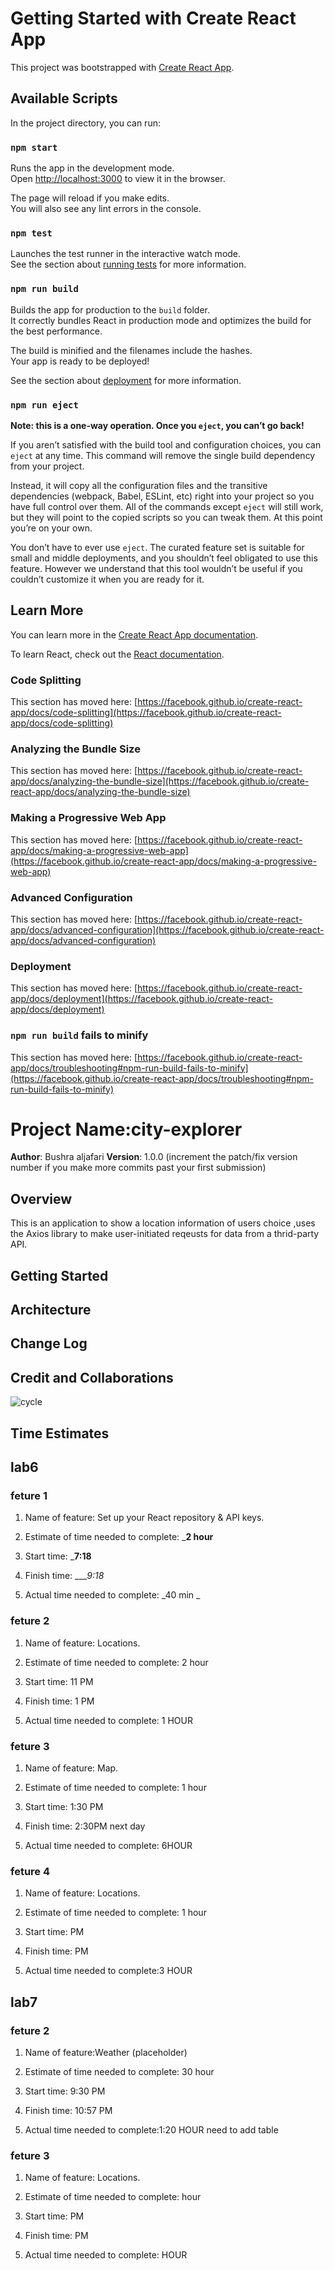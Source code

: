# Getting Started with Create React App

This project was bootstrapped with [Create React App](https://github.com/facebook/create-react-app).

## Available Scripts

In the project directory, you can run:

### `npm start`

Runs the app in the development mode.\
Open [http://localhost:3000](http://localhost:3000) to view it in the browser.

The page will reload if you make edits.\
You will also see any lint errors in the console.

### `npm test`

Launches the test runner in the interactive watch mode.\
See the section about [running tests](https://facebook.github.io/create-react-app/docs/running-tests) for more information.

### `npm run build`

Builds the app for production to the `build` folder.\
It correctly bundles React in production mode and optimizes the build for the best performance.

The build is minified and the filenames include the hashes.\
Your app is ready to be deployed!

See the section about [deployment](https://facebook.github.io/create-react-app/docs/deployment) for more information.

### `npm run eject`

**Note: this is a one-way operation. Once you `eject`, you can’t go back!**

If you aren’t satisfied with the build tool and configuration choices, you can `eject` at any time. This command will remove the single build dependency from your project.

Instead, it will copy all the configuration files and the transitive dependencies (webpack, Babel, ESLint, etc) right into your project so you have full control over them. All of the commands except `eject` will still work, but they will point to the copied scripts so you can tweak them. At this point you’re on your own.

You don’t have to ever use `eject`. The curated feature set is suitable for small and middle deployments, and you shouldn’t feel obligated to use this feature. However we understand that this tool wouldn’t be useful if you couldn’t customize it when you are ready for it.

## Learn More

You can learn more in the [Create React App documentation](https://facebook.github.io/create-react-app/docs/getting-started).

To learn React, check out the [React documentation](https://reactjs.org/).

### Code Splitting

This section has moved here: [https://facebook.github.io/create-react-app/docs/code-splitting](https://facebook.github.io/create-react-app/docs/code-splitting)

### Analyzing the Bundle Size

This section has moved here: [https://facebook.github.io/create-react-app/docs/analyzing-the-bundle-size](https://facebook.github.io/create-react-app/docs/analyzing-the-bundle-size)

### Making a Progressive Web App

This section has moved here: [https://facebook.github.io/create-react-app/docs/making-a-progressive-web-app](https://facebook.github.io/create-react-app/docs/making-a-progressive-web-app)

### Advanced Configuration

This section has moved here: [https://facebook.github.io/create-react-app/docs/advanced-configuration](https://facebook.github.io/create-react-app/docs/advanced-configuration)

### Deployment

This section has moved here: [https://facebook.github.io/create-react-app/docs/deployment](https://facebook.github.io/create-react-app/docs/deployment)

### `npm run build` fails to minify

This section has moved here: [https://facebook.github.io/create-react-app/docs/troubleshooting#npm-run-build-fails-to-minify](https://facebook.github.io/create-react-app/docs/troubleshooting#npm-run-build-fails-to-minify)


# Project Name:city-explorer

**Author**: Bushra aljafari
**Version**: 1.0.0 (increment the patch/fix version number if you make more commits past your first submission)

## Overview
This is an application to show a location information of users choice ,uses the Axios library to make user-initiated reqeusts for data from a thrid-party API.

## Getting Started
<!-- What are the steps that a user must take in order to build this app on their own machine and get it running? -->

## Architecture
<!-- Provide a detailed description of the application design. What technologies (languages, libraries, etc) you're using, and any other relevant design information. -->



## Change Log
<!-- Use this area to document the iterative changes made to your application as each feature is successfully implemented. Use time stamps. Here's an example:

01-01-2001 4:59pm - Application now has a fully-functional express server, with a GET route for the location resource. -->

## Credit and Collaborations
<!-- Give credit (and a link) to other people or resources that helped you build this application. -->


![cycle](draw.png) 

## Time Estimates 
## lab6
### feture 1
1. Name of feature: Set up your React repository & API keys.

2. Estimate of time needed to complete: ___2 hour__

3. Start time: ___7:18__

4. Finish time: ____9:18_

5. Actual time needed to complete: _40 min _

### feture 2
1. Name of feature: Locations.

2. Estimate of time needed to complete: 2 hour

3. Start time: 11 PM

4. Finish time: 1 PM

5. Actual time needed to complete: 1 HOUR


### feture 3
1. Name of feature: Map.

2. Estimate of time needed to complete: 1 hour

3. Start time: 1:30 PM

4. Finish time:  2:30PM next day

5. Actual time needed to complete: 6HOUR


### feture 4
1. Name of feature: Locations.

2. Estimate of time needed to complete: 1 hour

3. Start time: PM

4. Finish time: PM

5. Actual time needed to complete:3  HOUR


## lab7

### feture 2
1. Name of feature:Weather (placeholder)

2. Estimate of time needed to complete: 30 hour

3. Start time: 9:30 PM

4. Finish time: 10:57 PM

5. Actual time needed to complete:1:20 HOUR
need to add table 

### feture 3
1. Name of feature: Locations.

2. Estimate of time needed to complete:  hour

3. Start time: PM

4. Finish time: PM

5. Actual time needed to complete:  HOUR